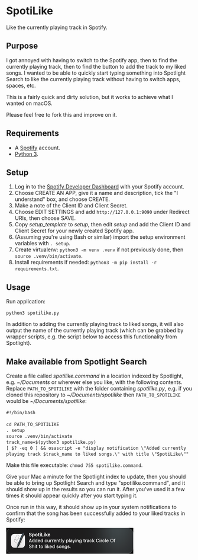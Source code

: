 # SpotiLike

Like the currently playing track in Spotify.

## Purpose

I got annoyed with having to switch to the Spotify app, then to find the currently playing track, then to find the button to add the track to my liked songs. I wanted to be able to quickly start typing something into Spotlight Search to like the currently playing track without having to switch apps, spaces, etc.

This is a fairly quick and dirty solution, but it works to achieve what I wanted on macOS.

Please feel free to fork this and improve on it.

## Requirements

* A [Spotify](https://www.spotify.com/) account.
* [Python 3](https://www.python.org/).

## Setup

1. Log in to the [Spotify Developer Dashboard](https://developer.spotify.com/dashboard/) with your Spotify account.
1. Choose CREATE AN APP, give it a name and description, tick the "I understand" box, and choose CREATE.
1. Make a note of the Client ID and Client Secret.
1. Choose EDIT SETTINGS and add `http://127.0.0.1:9090` under Redirect URIs, then choose SAVE.
1. Copy _setup\_template_ to _setup_, then edit _setup_ and add the Client ID and Client Secret for your newly created Spotify app.
1. (Assuming you're using Bash or similar) import the setup environment variables with `. setup`.
2. Create virtualenv: `python3 -m venv .venv` if not previously done, then `source .venv/bin/activate`.
3. Install requirements if needed: `python3 -m pip install -r requirements.txt`.

## Usage

Run application:

    python3 spotilike.py
    
In addition to adding the currently playing track to liked songs, it will also output the name of the currently playing track (which can be grabbed by wrapper scripts, e.g. the script below to access this functionality from Spotlight).

## Make available from Spotlight Search

Create a file called _spotilike.command_ in a location indexed by Spotlight, e.g. _~/Documents_ or wherever else you like, with the following contents. Replace `PATH_TO_SPOTILIKE` with the folder containing _spotilike.py_, e.g. if you cloned this repository to _~/Documents/spotilike_ then `PATH_TO_SPOTILIKE` would be _~/Documents/spotilike_:

```
#!/bin/bash

cd PATH_TO_SPOTILIKE
. setup
source .venv/bin/activate
track_name=$(python3 spotilike.py)
[ $? -eq 0 ] && osascript -e "display notification \"Added currently playing track $track_name to liked songs.\" with title \"SpotiLike\""
```

Make this file executable: `chmod 755 spotilike.command`.

Give your Mac a minute for the Spotlight index to update, then you should be able to bring up Spotlight Search and type "spotilike.command", and it should show up in the results so you can run it. After you've used it a few times it should appear quickly after you start typing it.

Once run in this way, it should show up in your system notifications to confirm that the song has been successfully added to your liked tracks in Spotify:

![](.assets/notification_screenshot.png)